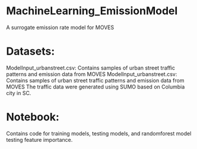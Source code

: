# MachineLearning_EmissionModel
A surrogate emission rate model for MOVES

# Datasets:
ModelInput_urbanstreet.csv: Contains samples of urban street traffic patterns and emission data from MOVES
ModelInput_urbanstreet.csv: Contains samples of urban street traffic patterns and emission data from MOVES
The traffic data were generated using SUMO based on Columbia city in SC.

# Notebook:
Contains code for training models, testing models, and randomforest model testing feature importance.
